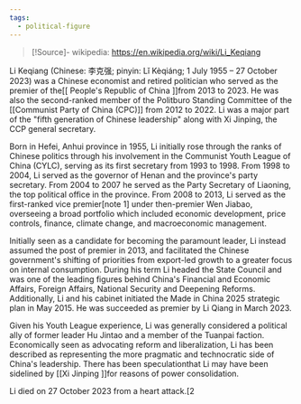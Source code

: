 ```yaml
---
tags:
  - political-figure
---
```

> [!Source]-
> wikipedia: https://en.wikipedia.org/wiki/Li_Keqiang

Li Keqiang (Chinese: 李克强; pinyin: Lǐ Kèqiáng; 1 July 1955 – 27 October 2023) was a Chinese economist and retired politician who served as the premier of the[[ People's Republic of China ]]from 2013 to 2023. He was also the second-ranked member of the Politburo Standing Committee of the [[Communist Party of China (CPC)]] from 2012 to 2022. Li was a major part of the "fifth generation of Chinese leadership" along with Xi Jinping, the CCP general secretary.

Born in Hefei, Anhui province in 1955, Li initially rose through the ranks of Chinese politics through his involvement in the Communist Youth League of China (CYLC), serving as its first secretary from 1993 to 1998. From 1998 to 2004, Li served as the governor of Henan and the province's party secretary. From 2004 to 2007 he served as the Party Secretary of Liaoning, the top political office in the province. From 2008 to 2013, Li served as the first-ranked vice premier[note 1] under then-premier Wen Jiabao, overseeing a broad portfolio which included economic development, price controls, finance, climate change, and macroeconomic management.

Initially seen as a candidate for becoming the paramount leader, Li instead assumed the post of premier in 2013, and facilitated the Chinese government's shifting of priorities from export-led growth to a greater focus on internal consumption. During his term Li headed the State Council and was one of the leading figures behind China's Financial and Economic Affairs, Foreign Affairs, National Security and Deepening Reforms. Additionally, Li and his cabinet initiated the Made in China 2025 strategic plan in May 2015. He was succeeded as premier by Li Qiang in March 2023.

Given his Youth League experience, Li was generally considered a political ally of former leader Hu Jintao and a member of the Tuanpai faction. Economically seen as advocating reform and liberalization, Li has been described as representing the more pragmatic and technocratic side of China's leadership. There has been speculationthat Li may have been sidelined by [[Xi Jinping ]]for reasons of power consolidation.

Li died on 27 October 2023 from a heart attack.[2